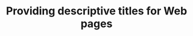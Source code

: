 ---
title: Providing descriptive titles for Web pages
description: ""
url: https://www.w3.org/TR/WCAG20-TECHS/G88.html
---
